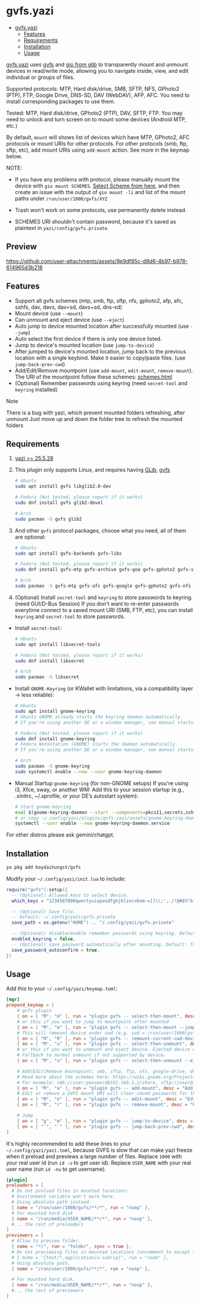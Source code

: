 # gvfs.yazi

<!--toc:start-->

- [gvfs.yazi](#gvfsyazi)
  - [Features](#features)
  - [Requirements](#requirements)
  - [Installation](#installation)
  - [Usage](#usage)
  <!--toc:end-->

[gvfs.yazi](https://github.com/boydaihungst/gvfs.yazi) uses [gvfs](https://wiki.gnome.org/Projects/gvfs) and [gio from glib](https://github.com/GNOME/glib) to transparently mount and unmount devices in read/write mode,
allowing you to navigate inside, view, and edit individual or groups of files.

Supported protocols: MTP, Hard disk/drive, SMB, SFTP, NFS, GPhoto2 (PTP), FTP, Google Drive, DNS-SD, DAV (WebDAV), AFP, AFC.
You need to install corresponding packages to use them.

Tested: MTP, Hard disk/drive, GPhoto2 (PTP), DAV, SFTP, FTP. You may need to unlock and turn screen on to mount some devices (Android MTP, etc.)

By default, `mount` will shows list of devices which have MTP, GPhoto2, AFC protocols or mount URIs for other protocols.
For other protocols (smb, ftp, sftp, etc), add mount URIs using `add-mount` action. See more in the keymap below.

NOTE:

- If you have any problems with protocol, please manually mount the device with `gio mount SCHEMES`. [Select Scheme from here](<https://wiki.gnome.org/Projects(2f)gvfs(2f)schemes.html>),
  and then create an issue with the output of `gio mount -li` and list of the mount paths under `/run/user/1000/gvfs/XYZ`

- Trash won't work on some protocols, use permanently delete instead.

- SCHEMES URI shouldn't contain password, because it's saved as plaintext in `yazi/config/gvfs.private`.

## Preview

https://github.com/user-attachments/assets/9e9df85c-d8d6-4b97-b978-614965d3b218

## Features

- Support all gvfs schemes (mtp, smb, ftp, sftp, nfs, gphoto2, afp, afc, sshfs, dav, davs, dav+sd, davs+sd, dns-sd)
- Mount device (use `--mount`)
- Can unmount and eject device (use `--eject`)
- Auto jump to device mounted location after successfully mounted (use `--jump`)
- Auto select the first device if there is only one device listed.
- Jump to device's mounted location (use `jump-to-device`)
- After jumped to device's mounted location, jump back to the previous location
  with a single keybind. Make it easier to copy/paste files. (use `jump-back-prev-cwd`)
- Add/Edit/Remove mountpoint (use `add-mount`, `edit-mount`, `remove-mount`). The URI of the mountpoint follow these schemes: [schemes.html](<https://wiki.gnome.org/Projects(2f)gvfs(2f)schemes.html>)
- (Optional) Remember passwords using keyring (need `secret-tool` and `keyring` installed)

> [!NOTE]
> There is a bug with yazi, which prevent mounted folders refreshing, after unmount
> Just move up and down the folder tree to refresh the mounted folders

## Requirements

1. [yazi >= 25.5.28](https://github.com/sxyazi/yazi)

2. This plugin only supports Linux, and requires having [GLib](https://github.com/GNOME/glib), [gvfs](https://gitlab.gnome.org/GNOME/gvfs)

   ```sh
   # Ubuntu
   sudo apt install gvfs libglib2.0-dev

   # Fedora (Not tested, please report if it works)
   sudo dnf install gvfs glib2-devel

   # Arch
   sudo pacman -S gvfs glib2
   ```

3. And other `gvfs` protocol packages, choose what you need, all of them are optional:

   ```sh
   # Ubuntu
   sudo apt install gvfs-backends gvfs-libs

   # Fedora (Not tested, please report if it works)
   sudo dnf install gvfs-mtp gvfs-archive gvfs-goa gvfs-gphoto2 gvfs-smb gvfs-afc gvfs-dnssd

   # Arch
   sudo pacman -S gvfs-mtp gvfs-afc gvfs-google gvfs-gphoto2 gvfs-nfs gvfs-smb gvfs-afc gvfs-dnssd gvfs-goa gvfs-onedrive gvfs-wsdd
   ```

4. (Optional) Install `secret-tool` and `keyring` to store passwords to keyring. (need GUI/D-Bus Session)
   If you don't want to re-enter passwords everytime connect to a saved mount URI (SMB, FTP, etc), you can install `keyring` and `secret-tool` to store passwords.

- Install `secret-tool`:

  ```sh
  # Ubuntu
  sudo apt install libsecret-tools

  # Fedora (Not tested, please report if it works)
  sudo dnf install libsecret

  # Arch
  sudo pacman -S libsecret
  ```

- Install `GNOME-Keyring` (or KWallet with limitations, via a compatibility layer -> less reliable):

  ```sh
  # Ubuntu
  sudo apt install gnome-keyring
  # Ubuntu GNOME already starts the keyring daemon automatically.
  # If you're using another DE or a window manager, see manual startup notes below.

  # Fedora (Not tested, please report if it works)
  sudo dnf install gnome-keyring
  # Fedora Workstation (GNOME) starts the daemon automatically.
  # If you're using another DE or a window manager, see manual startup notes below.

  # Arch
  sudo pacman -S gnome-keyring
  sudo systemctl enable --now --user gnome-keyring-daemon
  ```

- Manual Startup `gnome-keyring` (for non-GNOME setups)
  If you're using i3, Xfce, sway, or another WM:
  Add this to your session startup (e.g., .xinitrc, ~/.xprofile, or your DE’s autostart system):

  ```sh
  # Start gnome-keyring
  eval $(gnome-keyring-daemon --start --components=pkcs11,secrets,ssh)
  # or copy ~/.config/yazi/plugins/gvfs.yazi/assets/gnome-keyring-daemon.service to ~/.config/systemd/user and run:
  systemctl --user enable --now gnome-keyring-daemon.service
  ```

For other distros please ask gemini/chatgpt.

## Installation

```sh
ya pkg add boydaihungst/gvfs
```

Modify your `~/.config/yazi/init.lua` to include:

```lua
require("gvfs"):setup({
  -- (Optional) Allowed keys to select device.
  which_keys = "1234567890qwertyuiopasdfghjklzxcvbnm-=[]\\;',./!@#$%^&*()_+{}|:\"<>?",

  -- (Optional) Save file.
  -- Default: ~/.config/yazi/gvfs.private
  save_path = os.getenv("HOME") .. "/.config/yazi/gvfs.private"

  -- (Optional) disable/enable remember passwords using keyring. Default: true
  enabled_keyring = false,
  -- (Optional) save password automatically after mounting. Default: false
  save_password_autoconfirm = true,
})
```

## Usage

Add this to your `~/.config/yazi/keymap.toml`:

```toml
[mgr]
prepend_keymap = [
    # gvfs plugin
    { on = [ "M", "m" ], run = "plugin gvfs -- select-then-mount", desc = "Select device then mount" },
    # or this if you want to jump to mountpoint after mounted
    { on = [ "M", "m" ], run = "plugin gvfs -- select-then-mount --jump", desc = "Select device to mount and jump to its mount point" },
    # This will remount device under cwd (e.g. cwd = /run/user/1000/gvfs/DEVICE_1/FOLDER_A, device mountpoint = /run/user/1000/gvfs/DEVICE_1)
    { on = [ "M", "R" ], run = "plugin gvfs -- remount-current-cwd-device", desc = "Remount device under cwd" },
    { on = [ "M", "u" ], run = "plugin gvfs -- select-then-unmount", desc = "Select device then unmount" },
    # or this if you want to unmount and eject device. Ejected device can safely be removed.
    # Fallback to normal unmount if not supported by device.
    { on = [ "M", "u" ], run = "plugin gvfs -- select-then-unmount --eject", desc = "Select device then eject" },

    # Add|Edit|Remove mountpoint: smb, sftp, ftp, nfs, google-drive, dns-sd, dav, davs, dav+sd, davs+sd, afp, afc, sshfs
    # Read more about the schemes here: https://wiki.gnome.org/Projects(2f)gvfs(2f)schemes.html
    # For example: smb://user:password@192.168.1.2/share, sftp://user@192.168.1.2/, ftp://192.168.1.2/
    { on = [ "M", "a" ], run = "plugin gvfs -- add-mount", desc = "Add a GVFS mount URI" },
    # Edit or remove a GVFS mount URI will clear saved passwords for that mount URI.
    { on = [ "M", "e" ], run = "plugin gvfs -- edit-mount", desc = "Edit a GVFS mount URI" },
    { on = [ "M", "r" ], run = "plugin gvfs -- remove-mount", desc = "Remove a GVFS mount URI" },

    # Jump
    { on = [ "g", "m" ], run = "plugin gvfs -- jump-to-device", desc = "Select device then jump to its mount point" },
    { on = [ "`", "`" ], run = "plugin gvfs -- jump-back-prev-cwd", desc = "Jump back to the position before jumped to device" },
]
```

It's highly recommended to add these lines to your `~/.config/yazi/yazi.toml`,
because GVFS is slow that can make yazi freeze when it preload and previews a large number of files.
Replace `1000` with your real user id (run `id -u` to get user id).
Replace `USER_NAME` with your real user name (run `id -nu` to get username).

```toml
[plugin]
preloaders = [
  # Do not preload files in mounted locations:
  # Environment variable won't work here.
  # Using absolute path instead.
  { name = "/run/user/1000/gvfs/**/*", run = "noop" },
  # For mounted hard disk
  { name = "/run/media/USER_NAME/**/*", run = "noop" },
  #... the rest of preloaders
]
previewers = [
  # Allow to preview folder.
  { name = "*/", run = "folder", sync = true },
  # Do not previewing files in mounted locations (uncomment to except text file):
  # { mime = "{text/*,application/x-subrip}", run = "code" },
  # Using absolute path.
  { name = "/run/user/1000/gvfs/**/*", run = "noop" },

  # For mounted hard disk.
  { name = "/run/media/USER_NAME/**/*", run = "noop" },
  #... the rest of previewers
]
```
